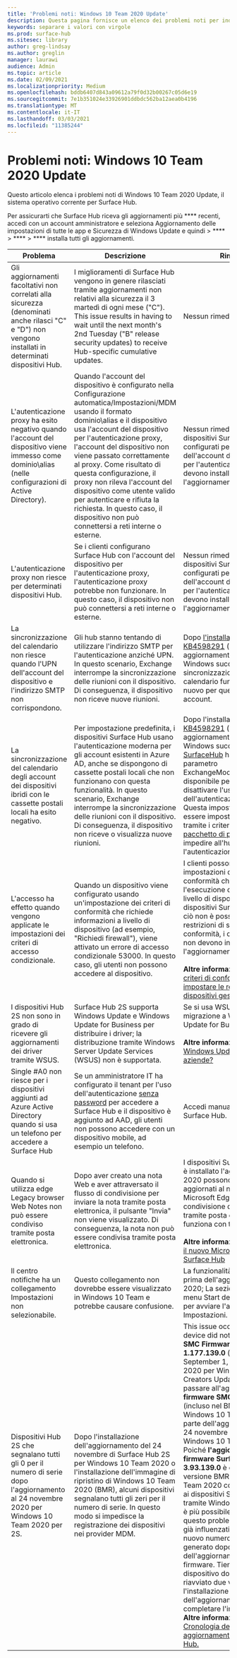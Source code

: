```yaml
---
title: 'Problemi noti: Windows 10 Team 2020 Update'
description: Questa pagina fornisce un elenco dei problemi noti per indows 10 Team 2020 Update.
keywords: separare i valori con virgole
ms.prod: surface-hub
ms.sitesec: library
author: greg-lindsay
ms.author: greglin
manager: laurawi
audience: Admin
ms.topic: article
ms.date: 02/09/2021
ms.localizationpriority: Medium
ms.openlocfilehash: bddb6407d843a09612a79f0d32b00267c05d6e19
ms.sourcegitcommit: 7e1b351024e33926901ddbdc562ba12aea0b4196
ms.translationtype: MT
ms.contentlocale: it-IT
ms.lasthandoff: 03/03/2021
ms.locfileid: "11385244"
---
```

# <a name="known-issues-windows-10-team-2020-update"></a>Problemi noti: Windows 10 Team 2020 Update 

Questo articolo elenca i problemi noti di Windows 10 Team 2020 Update, il sistema operativo corrente per Surface Hub.

Per assicurarti che Surface Hub riceva gli aggiornamenti più **** recenti, accedi con un account amministratore e seleziona Aggiornamento delle impostazioni di tutte le app e Sicurezza di Windows Update e quindi  >  ****  >  ****  >  **** installa tutti gli aggiornamenti.




| Problema                                                                                                   | Descrizione                                                                                                                                                                                                                                                                                                                                                                                                                             | Rimedio                                                                                                                                                                                                                                                                                                                                                                                                                                                                                                                            |
| ----------------------------------------------------------------------------------------------------------- | ------------------------------------------------------------------------------------------------------------------------------------------------------------------------------------------------------------------------------------------------------------------------------------------------------------------------------------------------------------------------------------------------------------------------------------------- | ------------------------------------------------------------------------------------------------------------------------------------------------------------------------------------------------------------------------------------------------------------------------------------------------------------------------------------------------------------------------------------------------------------------------------------------------------------------------------------------------------------------------------------- |
| Gli aggiornamenti facoltativi non correlati alla sicurezza (denominati anche rilasci "C" e "D") non vengono installati in determinati dispositivi Hub.            | I miglioramenti di Surface Hub vengono in genere rilasciati tramite aggiornamenti non relativi alla sicurezza il 3 martedì di ogni mese ("C"). This issue results in having to wait until the next month's 2nd Tuesday ("B" release security updates) to receive Hub-specific cumulative updates. | Nessun rimedio al momento.                                                                                                                                                                                                                                                                                                                                     |
| L'autenticazione proxy ha esito negativo quando l'account del dispositivo viene immesso come dominio\alias (nelle configurazioni di Active Directory).            | Quando l'account del dispositivo è configurato nella Configurazione automatica/Impostazioni/MDM usando il formato dominio\alias e il dispositivo usa l'account del dispositivo per l'autenticazione proxy, l'account del dispositivo non viene passato correttamente al proxy. Come risultato di questa configurazione, il proxy non rileva l'account del dispositivo come utente valido per autenticare e rifiuta la richiesta. In questo caso, il dispositivo non può connettersi a reti interne o esterne. | Nessun rimedio al momento. I dispositivi Surface Hub configurati per l'uso dell'account del dispositivo per l'autenticazione proxy non devono installare l'aggiornamento 2020.                                                                                                                                                                                                                                                                                                                                                                                                |
| L'autenticazione proxy non riesce per determinati dispositivi Hub.                                                                        | Se i clienti configurano Surface Hub con l'account del dispositivo per l'autenticazione proxy, l'autenticazione proxy potrebbe non funzionare. In questo caso, il dispositivo non può connettersi a reti interne o esterne.                                                                                                                                                                                                                                       | Nessun rimedio al momento. I dispositivi Surface Hub configurati per l'uso dell'account del dispositivo per l'autenticazione proxy non devono installare l'aggiornamento 2020.                                                                                                                                                                                                                                                                                                                                                                                                |
| La sincronizzazione del calendario non riesce quando l'UPN dell'account del dispositivo e l'indirizzo SMTP non corrispondono.                                                                        | Gli hub stanno tentando di utilizzare l'indirizzo SMTP per l'autenticazione anziché UPN. In questo scenario, Exchange interrompe la sincronizzazione delle riunioni con il dispositivo. Di conseguenza, il dispositivo non riceve nuove riunioni.                                                                                                                                                                                                                                       | Dopo [l'installazione di KB4598291](https://support.microsoft.com/help/4598291) (o di un aggiornamento rapido di Windows successivo), la sincronizzazione del calendario funzionerà di nuovo per questi tipi di account.                                                                                                                                                                                                                                                                                                                                                                                                |
| La sincronizzazione del calendario degli account dei dispositivi ibridi con le cassette postali locali ha esito negativo.   | Per impostazione predefinita, i dispositivi Surface Hub usano l'autenticazione moderna per gli account esistenti in Azure AD, anche se dispongono di cassette postali locali che non funzionano con questa funzionalità. In questo scenario, Exchange interrompe la sincronizzazione delle riunioni con il dispositivo. Di conseguenza, il dispositivo non riceve o visualizza nuove riunioni.                                                                                                    | Dopo l'installazione di [KB4598291](https://support.microsoft.com/help/4598291) (o di un aggiornamento software Windows successivo), il [CSP SurfaceHub](https://docs.microsoft.com/windows/client-management/mdm/surfacehub-csp) ha un nuovo parametro ExchangeModernAuthEnabled disponibile per attivare o disattivare l'uso dell'autenticazione moderna. Questa impostazione può essere impostata su false tramite i criteri MDM o il [pacchetto di provisioning](https://download.microsoft.com/download/8/3/F/83FD5089-D14E-42E3-AF7C-6FC36F80D347/ExchangeModernAuthDisabled.ppkg) per impedire all'hub di usare l'autenticazione moderna.                                                                                                |
| L'accesso ha effetto quando vengono applicate le impostazioni dei criteri di accesso condizionale.                                    | Quando un dispositivo viene configurato usando un'impostazione dei criteri di conformità che richiede informazioni a livello di dispositivo (ad esempio, "Richiedi firewall"), viene attivato un errore di accesso condizionale 53000. In questo caso, gli utenti non possono accedere al dispositivo.                                                                                                                                                                                                 | I clienti possono escludere le impostazioni dei criteri di conformità che richiedono l'esecuzione di informazioni a livello di dispositivo nei dispositivi Surface Hub. Se ciò non è possibile a causa di restrizioni di sicurezza o conformità, i dispositivi Hub non devono installare l'aggiornamento 2020.<br> <br>**Altre informazioni:** [Usare i criteri di conformità per impostare le regole per i dispositivi gestiti con Intune.](https:/docs.microsoft.com/mem/intune/protect/device-compliance-get-started) |
| I dispositivi Hub 2S non sono in grado di ricevere gli aggiornamenti dei driver tramite WSUS.                                             | Surface Hub 2S supporta Windows Update e Windows Update for Business per distribuire i driver; la distribuzione tramite Windows Server Update Services (WSUS) non è supportata.                                                                                                                                                                                                                                                                      | Se si usa WSUS, eseguire la migrazione a Windows Update for Business.<br> <br>**Altre informazioni:** [Che cos'è Windows Update per le aziende?](https://docs.microsoft.com/windows/deployment/update/waas-manage-updates-wufb)                                                                                                                                                                                                                                                                                                                            |
| Single #A0 non riesce per i dispositivi aggiunti ad Azure Active Directory quando si usa un telefono per accedere a Surface Hub | Se un amministratore IT ha configurato il tenant per l'uso dell'autenticazione [senza password](surface-hub-2s-phone-authenticate.md) per accedere a Surface Hub e il dispositivo è aggiunto ad AAD, gli utenti non possono accedere con un dispositivo mobile, ad esempio un telefono.                                                                                                       | Accedi manualmente a Surface Hub.                                                                                                                                                                                                                                                                                                                                                                                                                                                                                                      |
| Quando si utilizza edge Legacy browser Web Notes non può essere condiviso tramite posta elettronica. | Dopo aver creato una nota Web e aver attraversato il flusso di condivisione per inviare la nota tramite posta elettronica, il pulsante "Invia" non viene visualizzato. Di conseguenza, la nota non può essere condivisa tramite posta elettronica. | I dispositivi Surface Hub in cui è installato l'aggiornamento 2020 possono essere aggiornati al nuovo browser Microsoft Edge e la condivisione delle note tramite posta elettronica funziona con tale browser.<br> <br>**Altre informazioni:** [Installare il nuovo Microsoft Edge in Surface Hub](surface-hub-install-chromium-edge.md) |
| Il centro notifiche ha un collegamento Impostazioni non selezionabile. | Questo collegamento non dovrebbe essere visualizzato in Windows 10 Team e potrebbe causare confusione.   | La funzionalità è la stessa di prima dell'aggiornamento 2020; La sezione App del menu Start deve essere usata per avviare l'app Impostazioni.    |
| Dispositivi Hub 2S che segnalano tutti gli 0 per il numero di serie dopo l'aggiornamento al 24 novembre 2020 per Windows 10 Team 2020 per 2S. | Dopo l'installazione dell'aggiornamento del 24 novembre di Surface Hub 2S per Windows 10 Team 2020 o l'installazione dell'immagine di ripristino di Windows 10 Team 2020 (BMR), alcuni dispositivi segnalano tutti gli zeri per il numero di serie. In questo modo si impedisce la registrazione dei dispositivi nei provider MDM.  | This issue occurred when a device did not have **Surface SMC Firmware update 1.177.139.0** (part of the September 1, Aggiornamento 2020 per Windows 10 Team Creators Update) prima di passare all'aggiornamento del **firmware SMC 3.91.139.0** (incluso nel BMR originale di Windows 10 Team 2020 o parte dell'aggiornamento del 24 novembre 2020 per Windows 10 Team 2020). Poiché **l'aggiornamento del firmware Surface SMC 3.93.139.0** è ora incluso nella versione BMR di Windows 10 Team 2020 corrente e offerto ai dispositivi Surface Hub 2S tramite Windows Update, non è più possibile risolvere questo problema. I dispositivi già influenzati avranno un nuovo numero di serie generato dopo l'installazione dell'aggiornamento del firmware. Tieni presente che il dispositivo dovrà essere riavviato due volte dopo l'installazione dell'aggiornamento per completare l'installazione. **Altre informazioni:** [Cronologia degli aggiornamenti di Surface Hub.](surface-hub-update-history.md) |
